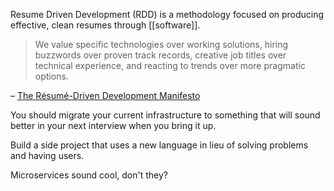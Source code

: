 Resume Driven Development (RDD) is a methodology focused on producing effective, clean resumes through [[software]].

> We value specific technologies over working solutions, hiring buzzwords over proven track records, creative job titles over technical experience, and reacting to trends over more pragmatic options.  

– [The Résumé-Driven Development Manifesto](https://rdd.io/)

You should migrate your current infrastructure to something that will sound better in your next interview when you bring it up.

Build a side project that uses a new language in lieu of solving problems and having users.

Microservices sound cool, don't they?